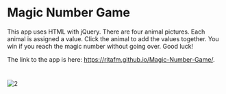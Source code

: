 # Magic Number Game
This app uses HTML with jQuery.  There are four animal pictures.  Each animal is assigned a value. Click the animal to add the values together. You win if you reach the magic number without going over. Good luck!  
  
The link to the app is here: https://ritafm.github.io/Magic-Number-Game/.    

#
![2](https://user-images.githubusercontent.com/48167135/69905820-426d2180-136e-11ea-879d-21741e62688d.jpg)

